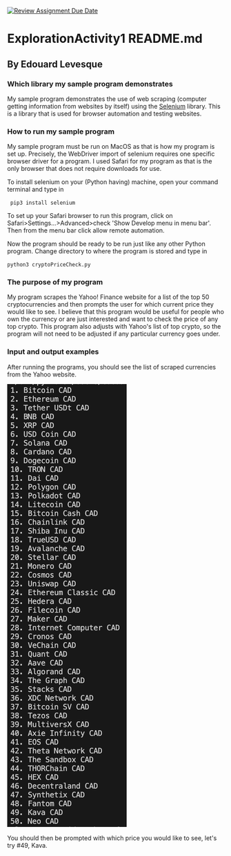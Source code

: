 [![Review Assignment Due Date](https://classroom.github.com/assets/deadline-readme-button-24ddc0f5d75046c5622901739e7c5dd533143b0c8e959d652212380cedb1ea36.svg)](https://classroom.github.com/a/oB7VDeFN)
# ExplorationActivity1 README.md
## By Edouard Levesque
### Which library my sample program demonstrates

My sample program demonstrates the use of web scraping (computer getting information from websites by itself) using the [Selenium](https://www.browserstack.com/selenium) library. This is a library that is used for browser automation and testing websites. 

### How to run my sample program

My sample program must be run on MacOS as that is how my program is set up. Precisely, the WebDriver import of selenium requires one specific browser driver for a program. I used Safari for my program as that is the only browser that does not require downloads for use.

To install selenium on your (Python having) machine, open your command terminal and type in
```console
 pip3 install selenium
```


 To set up your Safari browser to run this program, click on 
 Safari>Settings...>Advanced>check 'Show Develop menu in menu bar'. Then from the menu bar click allow remote automation. 

 Now the program should be ready to be run just like any other Python program. Change directory to where the program is stored and type in

```console
python3 cryptoPriceCheck.py
```

### The purpose of my program

My program scrapes the Yahoo! Finance website for a list of the top 50 cryptocurrencies and then prompts the user for which current price they would like to see. I believe that this program would be useful for people who own the currency or are just interested and want to check the price of any top crypto. This program also adjusts with Yahoo's list of top crypto, so the program will not need to be adjusted if any particular currency goes under.

### Input and output examples

After running the programs, you should see the list of scraped currencies from the Yahoo website. 

![List](https://github.com/CS2613-FA23/explorationactivity1-edouardlev/blob/main/Screenshot%202023-10-09%20at%204.24.16%20PM.png?raw=true)

You should then be prompted with which price you would like to see, let's try #49, Kava.



